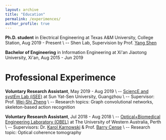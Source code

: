 ```yaml
---
layout: archive
title: "Education"
permalink: /experimences/
author_profile: true
---
```


**Ph.D. student** in Electrical Engineering at Texas A&M University, College Station, Aug 2019 - Present \\
-- Shen Lab, Supervision by Prof. [Yang Shen](https://shen-lab.github.io/)

**Bachelor of Engineering** in Information Engineering at Xi'an Jiaotong University, Xi'an, Aug 2015 - Jun 2019 

Professional Experimence
=====
**Voluntary Research Assistant**, May 2019 - Aug 2019 \\
-- [SciencE and systEm Lab (iSEE)](https://www.isee-ai.cn/) at Sun Yat-Sen University, Guangzhou \\
-- Supervisor: Prof. [Wei-Shi Zheng](https://www.isee-ai.cn/~zhwshi/) \\
-- Research topics: Graph convolutional networks, skeleton-based action recognition

**Voluntary Research Assistant**, Jul 2018 - Aug 2018 \\
-- [Optical+Biomedical Engineering Laboratory (OBEL)](http://obel.ee.uwa.edu.au/) at The University of Western Australia, Perth \\
-- Supervisors: Dr. [Karol Karnowski](https://scholar.google.com/citations?user=piE2NlMAAAAJ&hl=en&oi=ao) & Prof. [Barry Cense](https://scholar.google.com/citations?user=j88vA6YAAAAJ&hl=en&oi=ao) \\
-- Research topic: Optical coherence tomography

